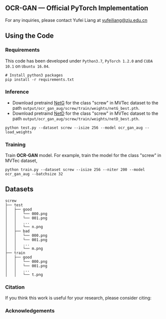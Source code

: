 ## OCR-GAN &mdash; Official PyTorch Implementation

<!-- Official pytorch implementation of the paper "[APB2FACE: AUDIO-GUIDED FACE REENACTMENT WITH AUXILIARY POSE AND BLINK SIGNALS, ICASSP'20](https://arxiv.org/pdf/2004.14569.pdf)". -->

For any inquiries, please contact Yufei Liang at [yufeiliang@zju.edu.cn](mailto:yufeiliang@zju.edu.cn)

## Using the Code

### Requirements

This code has been developed under `Python3.7`, `PyTorch 1.2.0` and `CUDA 10.1` on `Ubuntu 16.04`. 


```shell
# Install python3 packages
pip install -r requirements.txt
```

### Inference

- Download pretraind [NetG](https://drive.google.com/) for the class "screw" in MVTec dataset to the path `output/ocr_gan_aug/screw/train/weights/netG_best.pth`.
- Download pretraind [NetD](https://drive.google.com/) for the class "screw" in MVTec dataset to the path `output/ocr_gan_aug/screw/train/weights/netD_best.pth`.

```shell
python test.py --dataset screw --isize 256 --model ocr_gan_aug --load_weights
```

### Training

Train **OCR-GAN** model.
For example, train the model for the class "screw" in MVTec dataset,
```shell
python train.py --dataset screw --isize 256 --niter 200 --model ocr_gan_aug --batchsize 32
```
## Datasets

```
screw
├── test
│   ├── good
│   │   └── 000.png
│   │   └── 001.png
│   │   ...
│   │   └── n.png
│   ├── bad
│   │   └── 000.png
│   │   └── 001.png
│   │   ...
│   │   └── m.png
├── train
│   ├── good
│   │   └── 000.png
│   │   └── 001.png
│   │   ...
│   │   └── t.png

```
### Citation

If you think this work is useful for your research, please consider citing:


### Acknowledgements